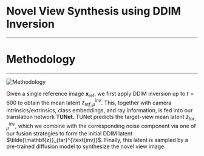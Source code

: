 # Novel View Synthesis using DDIM Inversion
---
# Methodology
---
![Methodology](arch.png)

<!-- **Overview:**   -->
Given a single reference image $\mathbf{x_{\text{ref}}}$, we first apply DDIM inversion up to $t=600$ to obtain the mean latent $z_{ref,μ}^{inv}$.
This, together with camera intrinsics/extrinsics, class embeddings, and ray information, is fed into our translation network **TUNet**. 
TUNet predicts the target-view mean latent $\tilde{z}_{tar,μ}^{inv}$, which we combine with the corresponding noise component via one of our fusion strategies to form the initial DDIM latent $\tilde{\mathbf{z}}_{tar}^{\text{inv}}$. 
Finally, this latent is sampled by a pre-trained diffusion model to synthesize the novel view image.
